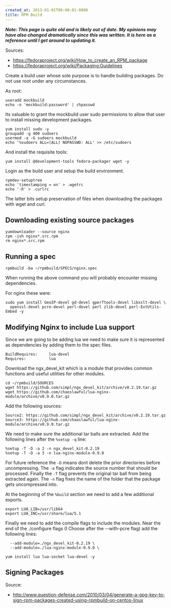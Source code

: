 ```yaml
---
created_at: 2013-01-01T00:00:01-0000
title: RPM Build
---
```


***Note: This page is quite old and is likely out of date. My opinions may have
also changed dramatically since this was written. It is here as a reference
until I get around to updating it.***

Sources:

* https://fedoraproject.org/wiki/How_to_create_an_RPM_package
* https://fedoraproject.org/wiki/Packaging:Guidelines

Create a build user whose sole purpose is to handle building packages. Do not
use root under any circumstances.

As root:

```
useradd mockbuild
echo -n 'mockbuild:password' | chpasswd
```

Its valuable to grant the mockbuild user sudo permissions to allow that user to
install missing development packages.

```
yum install sudo -y
groupadd -g 400 sudoers
usermod -a -G sudoers mockbuild
echo '%sudoers ALL=(ALL) NOPASSWD: ALL' >> /etc/sudoers
```

And install the requisite tools:

```
yum install @development-tools fedora-packager wget -y
```

Login as the build user and setup the build environment.

```
rpmdev-setuptree
echo 'timestamping = on' > .wgetrc
echo '-R' > .curlrc
```

The latter bits setup preservation of files when downloading the packages with
wget and curl.

## Downloading existing source packages

```
yumdownloader --source nginx
rpm -ivh nginx*.src.rpm
rm nginx*.src.rpm
```

## Running a spec

```
rpmbuild -ba ~/rpmbuild/SPECS/nginx.spec
```

When running the above command you will probably encounter missing
dependencies.

For nginx these were:

```
sudo yum install GeoIP-devel gd-devel gperftools-devel libxslt-devel \
  openssl-devel pcre-devel perl-devel perl zlib-devel perl-ExtUtils-Embed -y
```

## Modifying Nginx to include Lua support

Since we are going to be adding lua we need to make sure it is represented as
dependencies by adding them to the spec files.

```
BuildRequires:     lua-devel
Requires:          lua
```

Download the ngx_devel_kit which is a module that provides common functions and
useful utilities for other modules.

```
cd ~/rpmbuild/SOURCES
wget https://github.com/simpl/ngx_devel_kit/archive/v0.2.19.tar.gz
wget https://github.com/chaoslawful/lua-nginx-module/archive/v0.9.0.tar.gz
```

Add the following sources:

```
Source2: https://github.com/simpl/ngx_devel_kit/archive/v0.2.19.tar.gz
Source3: https://github.com/chaoslawful/lua-nginx-module/archive/v0.9.0.tar.gz
```

We need to make sure the additional tar balls are extracted. Add the following
lines after the `%setup -q` line:

```
%setup -T -D -a 2 -n ngx_devel_kit-0.2.19
%setup -T -D -a 3 -n lua-nginx-module-0.9.0
```

For future reference the `-D` means dont delete the prior directories before
uncompressing. The `-a` flag indicates the source number that should be
processed. Finally the `-T` flag prevents the original tar ball from being
extracted again. The `-n` flag fixes the name of the folder that the package
gets uncompressed into.

At the beginning of the `%build` section we need to add a few additional
exports.

```
export LUA_LIB=/usr/lib64
export LUA_INC=/usr/share/lua/5.1
```

Finally we need to add the compile flags to include the modules. Near the end
of the ./configure flags (I Choose after the --with-pcre flag) add the
following lines:

```
  --add-module=./ngx_devel_kit-0.2.19 \
  --add-module=./lua-nginx-module-0.9.0 \
```

```
yum install lua lua-socket lua-devel -y
```

## Signing Packages

Source:

* http://www.question-defense.com/2010/03/04/generate-a-gpg-key-to-sign-rpm-packages-created-using-rpmbuild-on-centos-linux
